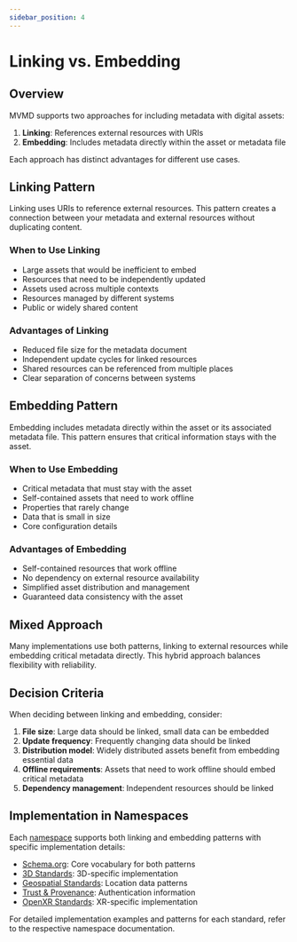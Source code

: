 ```yaml
---
sidebar_position: 4
---
```


# Linking vs. Embedding

## Overview

MVMD supports two approaches for including metadata with digital assets:

1. **Linking**: References external resources with URIs
2. **Embedding**: Includes metadata directly within the asset or metadata file

Each approach has distinct advantages for different use cases.

## Linking Pattern

Linking uses URIs to reference external resources. This pattern creates a connection between your metadata and external resources without duplicating content.

### When to Use Linking

- Large assets that would be inefficient to embed
- Resources that need to be independently updated
- Assets used across multiple contexts
- Resources managed by different systems
- Public or widely shared content

### Advantages of Linking

- Reduced file size for the metadata document
- Independent update cycles for linked resources
- Shared resources can be referenced from multiple places
- Clear separation of concerns between systems

## Embedding Pattern

Embedding includes metadata directly within the asset or its associated metadata file. This pattern ensures that critical information stays with the asset.

### When to Use Embedding

- Critical metadata that must stay with the asset
- Self-contained assets that need to work offline
- Properties that rarely change
- Data that is small in size
- Core configuration details

### Advantages of Embedding

- Self-contained resources that work offline
- No dependency on external resource availability
- Simplified asset distribution and management
- Guaranteed data consistency with the asset

## Mixed Approach

Many implementations use both patterns, linking to external resources while embedding critical metadata directly. This hybrid approach balances flexibility with reliability.

## Decision Criteria

When deciding between linking and embedding, consider:

1. **File size**: Large data should be linked, small data can be embedded
2. **Update frequency**: Frequently changing data should be linked
3. **Distribution model**: Widely distributed assets benefit from embedding essential data
4. **Offline requirements**: Assets that need to work offline should embed critical metadata
5. **Dependency management**: Independent resources should be linked

## Implementation in Namespaces

Each [namespace](../standards/overview.md) supports both linking and embedding patterns with specific implementation details:

- [Schema.org](../standards/schema-org.md): Core vocabulary for both patterns
- [3D Standards](../standards/overview.md): 3D-specific implementation
- [Geospatial Standards](../standards/overview.md): Location data patterns
- [Trust & Provenance](../standards/overview.md): Authentication information
- [OpenXR Standards](../standards/openxr.md): XR-specific implementation

For detailed implementation examples and patterns for each standard, refer to the respective namespace documentation.
